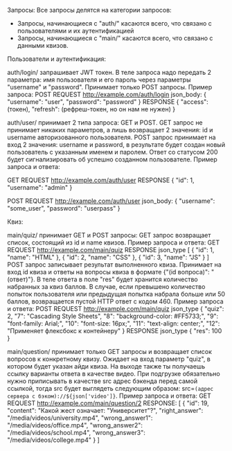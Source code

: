 Запросы:
Все запросы делятся на категории запросов:

- Запросы, начинающиеся с "auth/" касаются всего, что связано с пользователями и их аутентификацией
- Запросы, начинающиеся с "main/" касаются всего, что связано с данными квизов.


Пользователи и аутентификация:

auth/login/ запрашивает JWT токен. В теле запроса надо передать 2 параметра: имя пользователя и его пароль через параметры "username" и "password". Принимает только POST запросы. Пример запроса:
POST REQUEST http://example.com/auth/login
json_body:
{
"username": "user", 
"password": "password"
}
RESPONSE
{
"access": (токен), 
"refresh": (рефреш-токен, но он нам не нужен)
}

auth/user/ принимает 2 типа запроса: GET и POST. GET запрос не принимает никаких параметров, а лишь возвращает 2 значения: id и username авторизованного пользователя. POST запрос принимает на вход 2 значения: username и password, в результате будет создан новый пользователь с указанным именем и паролем. Ответ со статусом 200 будет сигнализировать об успешно созданном пользователе. Пример запроса и ответа:

GET REQUEST http://example.com/auth/user
RESPONSE
{
    "id": 1,
    "username": "admin"
}

POST REQUEST http://example.com/auth/user
json_body:
{
    "username": "some_user",
    "password": "userpass"
}

Квиз:

main/quiz/ принимает GET и POST запросы:
GET запрос возвращает список, состоящий из id и name квизов. Пример запроса и ответа:
GET REQUEST http://example.com/main/quiz
RESPONSE json_type 
[
    {
        "id": 1,
        "name": "HTML"
    },
    {
        "id": 2,
        "name": "CSS"
    },
    {
        "id": 3,
        "name": "JS"
    }
]
POST запрос записывает результат выполненного квиза. Принимает на вход id квиза и ответы на вопросы квиза в формате {"(id вопроса)": "(ответ)"}. В теле ответа в поле "res" будет хранится количество набранных за квиз баллов. В случае, если превышено количество попыток пользователя или предыдущая попытка набрала больше или 50 баллов, возвращается пустой HTTP ответ с кодом 460. Пример запроса и ответа:
POST REQUEST http://example.com/main/quiz
json_type
{
    "quiz": 2,
    "7": "Cascading Style Sheets",
    "8": "background-color: #FF5733;",
    "9": "font-family: Arial;",
    "10": "font-size: 16px;",
    "11": "text-align: center;",
    "12": "Применяет флексбокс к контейнеру"
}
RESPONSE
json_type
{
    "res": 100
}

main/question/ принимает только GET запросы и возвращает список вопросов к конкретному квизу. Ожидает на вход параметр "quiz", в котором будет указан айди квиза. На выходе также ты получаешь ссылку варианты ответа в качестве видео. При подгрузке обязательно нужно приписывать в качестве src адрес бэкенда перед самой ссылкой, тогда src будет выглядеть следующим образом: src=`(адрес сервера с бэком)://${json['video']}`. Пример запроса и ответа:
GET REQUEST http://example.com/main/question/2
RESPONSE:
[
    {
        "id": 19,
        "content": "Какой жест означает: \"Университет\"?",
        "right_answer": "/media/videos/university.mp4",
        "wrong_answer1": "/media/videos/office.mp4",
        "wrong_answer2": "/media/videos/school.mp4",
        "wrong_answer3": "/media/videos/college.mp4"
    }
]